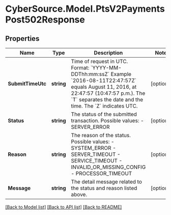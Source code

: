 # CyberSource.Model.PtsV2PaymentsPost502Response
## Properties

Name | Type | Description | Notes
------------ | ------------- | ------------- | -------------
**SubmitTimeUtc** | **string** | Time of request in UTC. Format: &#x60;YYYY-MM-DDThh:mm:ssZ&#x60; Example &#x60;2016-08-11T22:47:57Z&#x60; equals August 11, 2016, at 22:47:57 (10:47:57 p.m.). The &#x60;T&#x60; separates the date and the time. The &#x60;Z&#x60; indicates UTC.  | [optional] 
**Status** | **string** | The status of the submitted transaction.  Possible values:  - SERVER_ERROR  | [optional] 
**Reason** | **string** | The reason of the status.  Possible values:  - SYSTEM_ERROR  - SERVER_TIMEOUT  - SERVICE_TIMEOUT  - INVALID_OR_MISSING_CONFIG  - PROCESSOR_TIMEOUT  | [optional] 
**Message** | **string** | The detail message related to the status and reason listed above. | [optional] 

[[Back to Model list]](../README.md#documentation-for-models) [[Back to API list]](../README.md#documentation-for-api-endpoints) [[Back to README]](../README.md)

